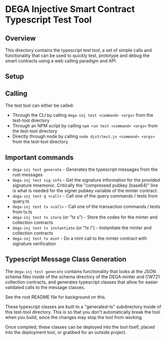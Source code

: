 # DEGA Injective Smart Contract Typescript Test Tool

## Overview

This directory contains the typescript test tool, a set of simple calls and functionality that can be used
to quickly test, prototype and debug the smart contracts using a web calling paradigm and API.

## Setup



## Calling

The test tool can either be called:
- Through the CLI by calling `dega-inj test <command> <args>` from the test-tool directory
- Through an NPM script by calling `npm run test <command> <args>` from the test-tool directory
- Directly through node by calling `node dist/test.js <command> <args>` from the test-tool directory

## Important commands

- `dega-inj test generate` - Generates the typescript messages from the rust messages
- `dega-inj test sig-info` - Get the signature information for the provided signature mnemonic.
Critically the "compressed pubkey (base64)" line is what is needed for the signer pubkey variable
of the minter contract.
- `dega-inj test q <call>` - Call one of the query commands / tests from query.ts
- `dega-inj test tx <call>` - Call one of the transaction commands / tests from tx.ts
- `dega-inj test tx store` (or "tx s") - Store the codes for the minter and collection contracts
- `dega-inj test tx instantiate` (or "tx i") - Instantiate the minter and collection contracts
- `dega-inj test tx mint` - Do a mint call to the minter contract with signature verification

## Typescript Message Class Generation

The `dega-inj test generate` contains functionality that looks at the JSON schema files inside of the schema
directory of the DEGA minter and CW721 collection contracts, and generates typescript classes that allow for
easier validated calls to the message classes.

See the root README file for background on this.

These typescript classes are built to a "generated-ts" subdirectory inside of this test-tool directory. This is
so that you don't automatically break the tool when you build, since the changes may stop the tool from working.

Once compiled, these classes can be deployed into the tool itself, placed into the deployment tool, or grabbed for an
outside project.